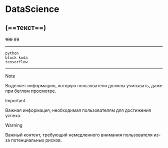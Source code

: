 # DataScience

(==текст==)
---


~~100~~ 99

---

```
python
block koda
tensorflow
```


---


> [!NOTE]
> Выделяет информацию, которую пользователи должны учитывать, даже при беглом просмотре.

> [!IMPORTANT]
> Важная информация, необходимая пользователям для достижения успеха.

> [!WARNING]
> Важный контент, требующий немедленного внимания пользователя из-за потенциальных рисков.
